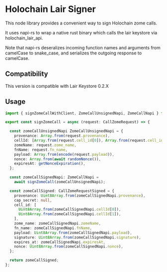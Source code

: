 # Holochain Lair Signer

This node library provides a convenient way to sign Holochain zome calls.

It uses napi-rs to wrap a native rust binary which calls the lair keystore via holochain_lair_api.

Note that napi-rs deseralizes incoming function names and arguments from camelCase to snake_case, and serializes the outgoing response to camelCase.

## Compatibility
This version is compatible with Lair Keystore 0.2.X

## Usage
```typescript
import { signZomeCallWithClient, ZomeCallUnsignedNapi, ZomeCallNapi } from "holochain-lair-signer";

export const signZomeCall = async (request: CallZomeRequest) => {

  const zomeCallUnsignedNapi ZomeCallUnsignedNapi = {
    provenance: Array.from(request.provenance),
    cellId: [Array.from(request.cell_id[0]), Array.from(request.cell_id[1])],
    zomeName: request.zome_name,
    fnName: request.fn_name,
    payload: Array.from(encode(request.payload)),
    nonce: Array.from(await randomNonce()),
    expiresAt: getNonceExpiration(),
  };

  const zomeCallSignedNapi: ZomeCallNapi =
    await signZomeCall(zomeCallUnsignedNapi);

  const zomeCallSigned: CallZomeRequestSigned = {
    provenance: Uint8Array.from(zomeCallSignedNapi.provenance),
    cap_secret: null,
    cell_id: [
      Uint8Array.from(zomeCallSignedNapi.cellId[0]),
      Uint8Array.from(zomeCallSignedNapi.cellId[1]),
    ],
    zome_name: zomeCallSignedNapi.zomeName,
    fn_name: zomeCallSignedNapi.fnName,
    payload: Uint8Array.from(zomeCallSignedNapi.payload),
    signature: Uint8Array.from(zomeCallSignedNapi.signature),
    expires_at: zomeCallSignedNapi.expiresAt,
    nonce: Uint8Array.from(zomeCallSignedNapi.nonce),
  };

  return zomeCallSigned;
};
```
